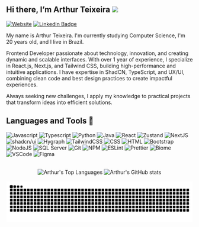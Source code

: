 ## Hi there, I’m Arthur Teixeira <img src="https://media.giphy.com/media/hvRJCLFzcasrR4ia7z/giphy.gif" width="25px"></a>

[![Website](https://img.shields.io/badge/Website-000?style=for-the-badge&logo=vercel&logoColor=white)](https://arthurteixeira.vercel.app/)
[![Linkedin Badge](https://img.shields.io/badge/LinkedIn-0077B5?style=for-the-badge&logo=linkedin&logoColor=white)](https://www.linkedin.com/in/arthur-teixeira-451768215/)

My name is Arthur Teixeira. I'm currently studying Computer Science, I'm 20 years old, and I live in Brazil.

Frontend Developer passionate about technology, innovation, and creating dynamic and scalable interfaces. With over 1 year of experience, I specialize in React.js, Next.js, and Tailwind CSS, building high-performance and intuitive applications. I have expertise in ShadCN, TypeScript, and UX/UI, combining clean code and best design practices to create impactful experiences.

Always seeking new challenges, I apply my knowledge to practical projects that transform ideas into efficient solutions.

## Languages and Tools 🚀

<p align="left">
  <img title="Javascript" alt="Javascript" src="https://cdn.jsdelivr.net/gh/devicons/devicon@latest/icons/javascript/javascript-original.svg" width="25" height="25" />
  <img title="Typescript" alt="Typescript" src="https://cdn.jsdelivr.net/gh/devicons/devicon@latest/icons/typescript/typescript-original.svg" width="25" height="25" />
  <img title="Python" alt="Python" src="https://cdn.jsdelivr.net/gh/devicons/devicon@latest/icons/python/python-original.svg" width="25" height="25" />
  <img title="Java" alt="Java" src="https://cdn.jsdelivr.net/gh/devicons/devicon@latest/icons/java/java-original.svg" width="25" height="25" />
  <img title="React" alt="React" src="https://cdn.jsdelivr.net/gh/devicons/devicon@latest/icons/react/react-original.svg" width="25" height="25" />
  <img title="Zustand" alt="Zustand" src="https://cdn.jsdelivr.net/gh/devicons/devicon@latest/icons/zustand/zustand-original.svg" width="25" height="25" />
  <img title="NextJS" alt="NextJS" src="https://cdn.jsdelivr.net/gh/devicons/devicon@latest/icons/nextjs/nextjs-original.svg" width="25" height="25" />
  <img title="shadcn/ui" src="https://ui.shadcn.com/favicon.ico" alt="shadcn/ui" width="25" height="25" />
  <img title="Hygraph" src="https://github.com/hygraph.png" alt="Hygraph" width="25" height="25" />
  <img title="TailwindCSS" alt="TailwindCSS" src="https://cdn.jsdelivr.net/gh/devicons/devicon@latest/icons/tailwindcss/tailwindcss-original.svg" width="25" height="25" />
  <img title="CSS" alt="CSS" src="https://cdn.jsdelivr.net/gh/devicons/devicon@latest/icons/css3/css3-original.svg" width="25" height="25" />
  <img title="HTML" alt="HTML" src="https://cdn.jsdelivr.net/gh/devicons/devicon@latest/icons/html5/html5-original.svg" width="25" height="25" />
  <img title="Bootstrap" alt="Bootstrap" src="https://cdn.jsdelivr.net/gh/devicons/devicon@latest/icons/bootstrap/bootstrap-original.svg" width="25" height="25" />
  <img title="NodeJS" alt="NodeJS" src="https://cdn.jsdelivr.net/gh/devicons/devicon@latest/icons/nodejs/nodejs-original.svg" width="25" height="25" />
  <img title="SQL Server" alt="SQL Server" src="https://cdn.jsdelivr.net/gh/devicons/devicon@latest/icons/microsoftsqlserver/microsoftsqlserver-original.svg" width="25" height="25" />
  <img title="Git" alt="Git" src="https://cdn.jsdelivr.net/gh/devicons/devicon@latest/icons/git/git-original.svg" width="25" height="25" />
  <img title="NPM" alt="NPM" src="https://cdn.jsdelivr.net/gh/devicons/devicon@latest/icons/npm/npm-original.svg" width="25" height="25" />
  <img title="ESLint" alt="ESLint" src="https://cdn.jsdelivr.net/gh/devicons/devicon@latest/icons/eslint/eslint-original.svg" width="25" height="25" />
  <img src="https://github.com/tomchen/stack-icons/blob/master/logos/prettier.svg" title="Prettier" alt="Prettier" width="25" height="25" />
  <img title="Biome" alt="Biome" src="https://cdn.jsdelivr.net/gh/devicons/devicon@latest/icons/biome/biome-original.svg" width="25" height="25" />
  <img title="VSCode" alt="VSCode" src="https://cdn.jsdelivr.net/gh/devicons/devicon@latest/icons/vscode/vscode-original.svg" width="25" height="25" />
  <img title="Figma" alt="Figma"  src="https://cdn.jsdelivr.net/gh/devicons/devicon@latest/icons/figma/figma-original.svg" width="25" height="25" />
</p>

<br>

<div align="center">
  <img align="center" src="https://github-readme-stats.vercel.app/api/top-langs/?username=arthurteixeiradev&layout=compact&theme=dark#gh-dark-mode-only" alt="Arthur's Top Languages" />
  <img align="center" src="https://github-readme-stats.vercel.app/api?username=arthurteixeiradev&show_icons=true&theme=dark#gh-dark-mode-only" alt="Arthur's GitHub stats" />
</div>

<br clear="both">

<div align=center>
  <img src="https://raw.githubusercontent.com/arthurteixeiradev/arthurteixeiradev/output/snake.svg" alt="Snake animation" />
</div>
